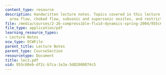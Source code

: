 ```yaml
---
content_type: resource
description: Handwritten lecture notes. Topics covered in this lecture include variable
  area flow, choked flow, subsonic and supersonic nozzles, and restrictors.
file: /media/courses/2-26-compressible-fluid-dynamics-spring-2004/955c60ebdf2cb7ca1e3a5d82008074c5_lec3.pdf
file_type: application/pdf
learning_resource_types:
- Lecture Notes
ocw_type: OCWFile
parent_title: Lecture Notes
parent_type: CourseSection
resourcetype: Document
title: lec3.pdf
uid: 955c60eb-df2c-b7ca-1e3a-5d82008074c5
---
```

